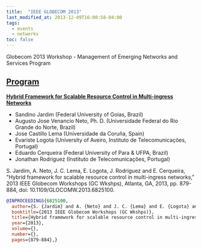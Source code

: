 ```yaml
---
title:  "IEEE GLOBECOM 2013"
last_modified_at: 2013-12-09T16:00:58-04:00
tags:
  - events
  - networks
toc: false
---
```


Globecom 2013 Workshop - Management of Emerging Networks and Services Program

## [Program](http://grtc.uha.fr/MENS2013/program.html)

[**Hybrid Framework for Scalable Resource Control in Multi-ingress Networks**](https://ieeexplore.ieee.org/document/6825100)
 - Sandino Jardim (Federal University of Goias, Brazil)
 - Augusto Jose Venancio Neto, Ph. D. (Universidade Federal do Rio Grande do Norte, Brazil)
 - Jose Castillo Lema (Universidade da Coruña, Spain)
 - Evariste Logota (University of Aveiro, Instituto de Telecomunicações, Portugal)
 - Eduardo Cerqueira (Federal University of Para & UFPA, Brazil)
 - Jonathan Rodriguez (Instituto de Telecomunicações, Portugal)

S. Jardim, A. Neto, J. C. Lema, E. Logota, J. Rodriguez and E. Cerqueira, "Hybrid framework for scalable resource control in multi-ingress networks," 2013 IEEE Globecom Workshops (GC Wkshps), Atlanta, GA, 2013, pp. 879-884, doi: 10.1109/GLOCOMW.2013.6825100.

```bibtex
@INPROCEEDINGS{6825100,
  author={S. {Jardim} and A. {Neto} and J. C. {Lema} and E. {Logota} and J. {Rodriguez} and E. {Cerqueira}},
  booktitle={2013 IEEE Globecom Workshops (GC Wkshps)}, 
  title={Hybrid framework for scalable resource control in multi-ingress networks}, 
  year={2013},
  volume={},
  number={},
  pages={879-884},}
```  